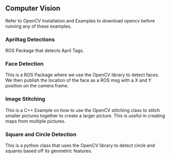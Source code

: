 ## Computer Vision

Refer to OpenCV Installation and Examples to download opencv before running any of these examples.

### Apriltag Detections

ROS Package that detects April Tags.

### Face Detection

This is a ROS Package where we use the OpenCV library to detect faces. We then publish the location of the face as a ROS msg with a X and Y position on the camera frame.

### Image Stitching 

This is a C++ Example on how to use the OpenCV stitching class to stitch smaller pictures together to create a larger picture. This is useful in creating maps from multiple pictures.

### Square and Circle Detection

This is a python class that uses the OpenCV library to detect circle and squares based off its geometric features.